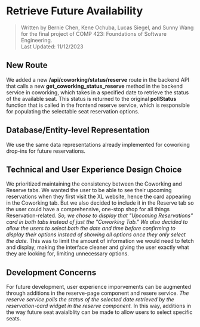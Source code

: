 # Retrieve Future Availability

> Written by Bernie Chen, Kene Ochuba, Lucas Siegel, and Sunny Wang for the final project of COMP 423: Foundations of Software Engineering.<br>
> Last Updated: 11/12/2023

## New Route

We added a new **/api/coworking/status/reserve** route in the backend API that calls a new **get_coworking_status_reserve** method in the backend service in coworking, which takes in a specified date to retrieve the status of the available seat. This status is returned to the original **pollStatus** function that is called in the frontend reserve service, which is responsible for populating the selectable seat reservation options.

## Database/Entity-level Representation

We use the same data representations already implemented for coworking drop-ins for future reservations.

## Technical and User Experience Design Choice

We prioritized maintaining the consistency between the Coworking and Reserve tabs. We wanted the user to be able to see their upcoming reservations when they first visit the XL website, hence the card appearing in the Coworking tab. But we also decided to include it in the Reserve tab so the user could have a comprehensive, one-stop shop for all things Reservation-related. _So, we chose to display that "Upcoming Reservations" card in both tabs instead of just the "Coworking Tab."_ _We also decided to allow the users to select both the date and time before confirming to display their options instead of showing all options once they only select the date._ This was to limit the amount of information we would need to fetch and display, making the interface cleaner and giving the user exactly what they are looking for, limiting unnecessary options.

## Development Concerns

For future development, user experience imporvements can be augmented through additions in the reserve-page component and resere service. _The reserve service polls the status of the selected date retrieved by the reservation-card widget in the reserve component._ In this way, additions in the way future seat avaialblity can be made to allow users to select specific seats.
